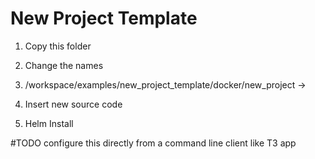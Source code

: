 # New Project Template

1. Copy this folder
2. Change the names


1. /workspace/examples/new_project_template/docker/new_project ->



3. Insert new source code
4. Helm Install

#TODO
configure this directly from a command line client like T3 app
